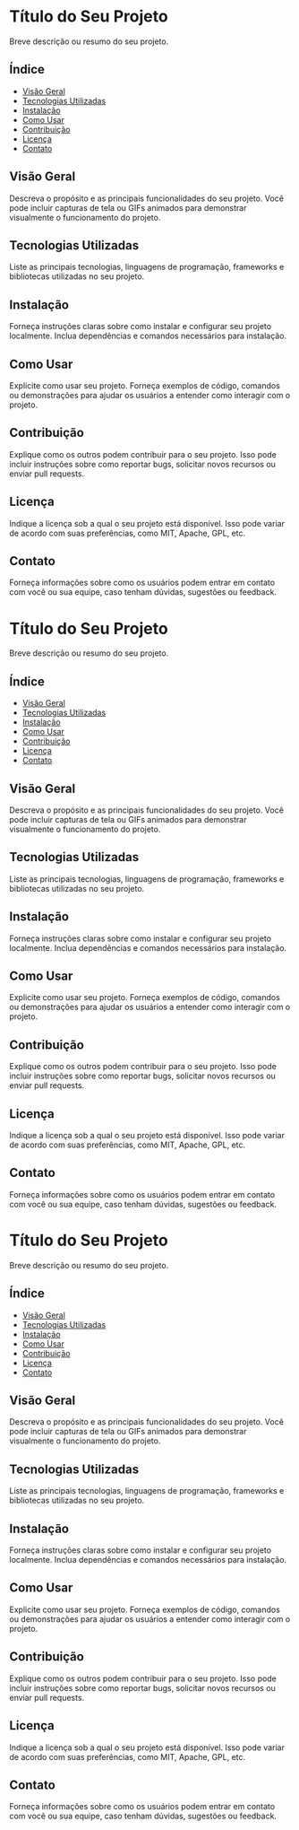 # Título do Seu Projeto

Breve descrição ou resumo do seu projeto.

## Índice

- [Visão Geral](#visão-geral)
- [Tecnologias Utilizadas](#tecnologias-utilizadas)
- [Instalação](#instalação)
- [Como Usar](#como-usar)
- [Contribuição](#contribuição)
- [Licença](#licença)
- [Contato](#contato)

## Visão Geral

Descreva o propósito e as principais funcionalidades do seu projeto. Você pode incluir capturas de tela ou GIFs animados para demonstrar visualmente o funcionamento do projeto.

## Tecnologias Utilizadas

Liste as principais tecnologias, linguagens de programação, frameworks e bibliotecas utilizadas no seu projeto.

## Instalação

Forneça instruções claras sobre como instalar e configurar seu projeto localmente. Inclua dependências e comandos necessários para instalação.

## Como Usar

Explicite como usar seu projeto. Forneça exemplos de código, comandos ou demonstrações para ajudar os usuários a entender como interagir com o projeto.

## Contribuição

Explique como os outros podem contribuir para o seu projeto. Isso pode incluir instruções sobre como reportar bugs, solicitar novos recursos ou enviar pull requests.

## Licença

Indique a licença sob a qual o seu projeto está disponível. Isso pode variar de acordo com suas preferências, como MIT, Apache, GPL, etc.

## Contato

Forneça informações sobre como os usuários podem entrar em contato com você ou sua equipe, caso tenham dúvidas, sugestões ou feedback.

# Título do Seu Projeto

Breve descrição ou resumo do seu projeto.

## Índice

- [Visão Geral](#visão-geral)
- [Tecnologias Utilizadas](#tecnologias-utilizadas)
- [Instalação](#instalação)
- [Como Usar](#como-usar)
- [Contribuição](#contribuição)
- [Licença](#licença)
- [Contato](#contato)

## Visão Geral

Descreva o propósito e as principais funcionalidades do seu projeto. Você pode incluir capturas de tela ou GIFs animados para demonstrar visualmente o funcionamento do projeto.

## Tecnologias Utilizadas

Liste as principais tecnologias, linguagens de programação, frameworks e bibliotecas utilizadas no seu projeto.

## Instalação

Forneça instruções claras sobre como instalar e configurar seu projeto localmente. Inclua dependências e comandos necessários para instalação.

## Como Usar

Explicite como usar seu projeto. Forneça exemplos de código, comandos ou demonstrações para ajudar os usuários a entender como interagir com o projeto.

## Contribuição

Explique como os outros podem contribuir para o seu projeto. Isso pode incluir instruções sobre como reportar bugs, solicitar novos recursos ou enviar pull requests.

## Licença

Indique a licença sob a qual o seu projeto está disponível. Isso pode variar de acordo com suas preferências, como MIT, Apache, GPL, etc.

## Contato

Forneça informações sobre como os usuários podem entrar em contato com você ou sua equipe, caso tenham dúvidas, sugestões ou feedback.

# Título do Seu Projeto

Breve descrição ou resumo do seu projeto.

## Índice

- [Visão Geral](#visão-geral)
- [Tecnologias Utilizadas](#tecnologias-utilizadas)
- [Instalação](#instalação)
- [Como Usar](#como-usar)
- [Contribuição](#contribuição)
- [Licença](#licença)
- [Contato](#contato)

## Visão Geral

Descreva o propósito e as principais funcionalidades do seu projeto. Você pode incluir capturas de tela ou GIFs animados para demonstrar visualmente o funcionamento do projeto.

## Tecnologias Utilizadas

Liste as principais tecnologias, linguagens de programação, frameworks e bibliotecas utilizadas no seu projeto.

## Instalação

Forneça instruções claras sobre como instalar e configurar seu projeto localmente. Inclua dependências e comandos necessários para instalação.

## Como Usar

Explicite como usar seu projeto. Forneça exemplos de código, comandos ou demonstrações para ajudar os usuários a entender como interagir com o projeto.

## Contribuição

Explique como os outros podem contribuir para o seu projeto. Isso pode incluir instruções sobre como reportar bugs, solicitar novos recursos ou enviar pull requests.

## Licença

Indique a licença sob a qual o seu projeto está disponível. Isso pode variar de acordo com suas preferências, como MIT, Apache, GPL, etc.

## Contato

Forneça informações sobre como os usuários podem entrar em contato com você ou sua equipe, caso tenham dúvidas, sugestões ou feedback.

